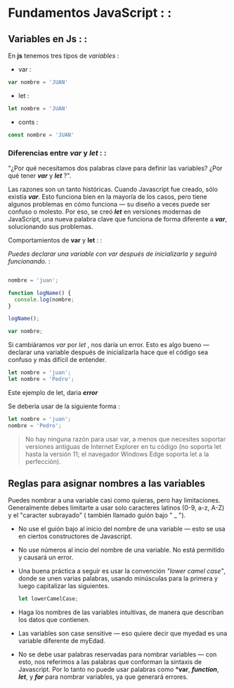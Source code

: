 # Fundamentos JavaScript : : 

## Variables en Js : :
En **js** tenemos tres tipos de *variables* : 

- var :

```javascript
var nombre = 'JUAN'
```

- let :

```javascript
let nombre = 'JUAN'
```
- conts :

```javascript
const nombre = 'JUAN'
```

### Diferencias entre *var* y *let* : :

"¿Por qué necesitamos dos palabras clave para definir las variables? ¿Por qué tener ***var*** y ***let*** ?".

Las razones son un tanto históricas. Cuando Javascript fue creado, sólo existía ***var***. Esto funciona bien en la mayoría de los casos, pero tiene algunos problemas en cómo funciona — su diseño a veces puede ser confuso o molesto. Por eso, se creó ***let*** en versiones modernas de JavaScript, una nueva palabra clave que funciona de forma diferente a ***var***, solucionando sus problemas.

Comportamientos de **var** y **let** : :

*Puedes declarar una variable con var después de inicializarla y seguirá funcionando.* : 

```javascript

nombre = 'juan';

function logName() {
  console.log(nombre;
}

logName();

var nombre;
```

Si  cambiáramos *var* por *let* , nos daría un error. Esto es algo bueno — declarar una variable después de inicializarla hace que el código sea confuso y más difícil de entender.   

```javascript
let nombre = 'juan';
let nombre = 'Pedro';
```
Este ejemplo de let, daria ***error***

Se deberia usar de la siguiente forma : 

```javascript
let nombre = 'juan';
nombre = 'Pedro';
```

> No hay ninguna razón para usar var, a menos que necesites soportar versiones antiguas de Internet Explorer en tu código (no soporta let hasta la versión 11; el navegador Windows Edge soporta let a la perfección).

## Reglas para asignar nombres a las variables

Puedes nombrar a una variable casi como quieras, pero hay limitaciones. Generalmente debes limitarte a usar solo caracteres latinos (0-9, a-z, A-Z) y el "caracter subrayado" ( también llamado guión bajo  " _  ").

- No use el guión bajo al inicio del nombre de una variable — esto se usa en ciertos constructores de Javascript.

- No use números al incio del nombre de una variable. No está permitido y causará un error.

- Una buena práctica a seguir es usar la convención *"lower camel case"*, donde se unen varias palabras, usando minúsculas para la primera y luego capitalizar las siguientes.

    ```javascript
    let lowerCamelCase;
    ```
- Haga los nombres de las variables intuitivas, de manera que describan los datos que contienen.

- Las variables son case sensitive — eso quiere decir que myedad es una variable diferente de myEdad.

- No se debe usar palabras reservadas para nombrar variables — con esto, nos referimos a las palabras que conforman la sintaxis de Javascript. Por lo tanto no puede usar palabras como ***var**, ***function***, ***let***, y ***for*** para nombrar variables, ya que generará errores.